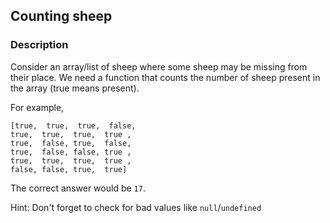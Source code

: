 ## Counting sheep

### Description

Consider an array/list of sheep where some sheep may be missing from their place. We need a function that counts the number of sheep present in the array (true means present).

For example,
```
[true,  true,  true,  false,
true,  true,  true,  true ,
true,  false, true,  false,
true,  false, false, true ,
true,  true,  true,  true ,
false, false, true,  true]
```
The correct answer would be `17`.

Hint: Don't forget to check for bad values like `null`/`undefined`
